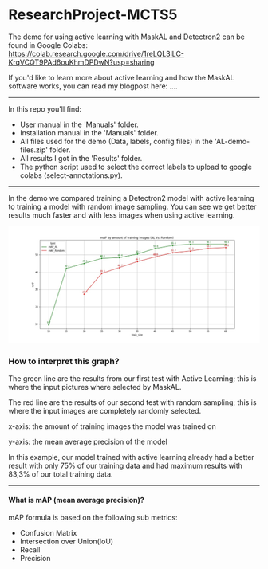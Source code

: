 # ResearchProject-MCTS5


The demo for using active learning with MaskAL and Detectron2 can be found in Google Colabs:
https://colab.research.google.com/drive/1reLQL3lLC-KrqVCQT9PAd6ouKhmDPDwN?usp=sharing

If you'd like to learn more about active learning and how the MaskAL software works, you can read my blogpost here:
....


---


In this repo you'll find:

- User manual in the 'Manuals' folder.
- Installation manual in the 'Manuals' folder.
- All files used for the demo (Data, labels, config files) in the 'AL-demo-files.zip' folder.
- All results I got in the 'Results' folder.
- The python script used to select the correct labels to upload to google colabs (select-annotations.py).


---


In the demo we compared training a Detectron2 model with active learning to training a model with random image sampling. 
You can see we get better results much faster and with less images when using active learning.

![maskAL_graph](./Results/Plot_AL_vs_Random.jpg?raw=true)

### How to interpret this graph?
The green line are the results from our first test with Active Learning;
this is where the input pictures where selected by MaskAL.

The red line are the results of our second test with random sampling;
this is where the input images are completely randomly selected.

x-axis: the amount of training images the model was trained on

y-axis: the mean average precision of the model

In this example, our model trained with active learning already had a better result with only 75% of our training data and had maximum results with 83,3% of our total training data.


---


#### What is mAP (mean average precision)?
mAP formula is based on the following sub metrics:

- Confusion Matrix
- Intersection over Union(IoU)
- Recall
- Precision
